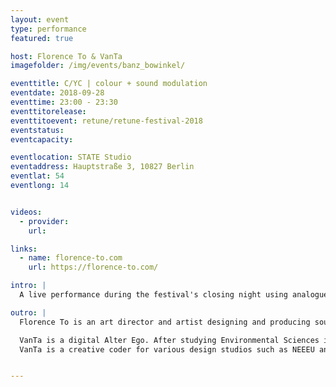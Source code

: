 ```yaml
---
layout: event
type: performance
featured: true

host: Florence To & VanTa
imagefolder: /img/events/banz_bowinkel/

eventtitle: C/YC | colour + sound modulation
eventdate: 2018-09-28
eventtime: 23:00 - 23:30
eventtitorelease:
eventtitoevent: retune/retune-festival-2018
eventstatus:
eventcapacity: 

eventlocation: STATE Studio
eventaddress: Hauptstraße 3, 10827 Berlin
eventlat: 54
eventlong: 14


videos:
  - provider:
    url:

links:
  - name: florence-to.com
    url: https://florence-to.com/

intro: |
  A live performance during the festival's closing night using analogue video synthesis, sound and signal processing. The artists Florence To and VanTa have worked within the audiovisual field designing and coding large-scale installations and live performances for over 8 years. After meeting in Berlin performing experimental sessions in various artistic hubs, they began collaborating on a visual approach using modular systems rich in colour, rhythm and geometry. The performance translates a process in visualising sound and colour through sculpting waves using modular devices, creating a spectrum of rhythmic images in space throughout a live progressive performance.

outro: |
  Florence To is an art director and artist designing and producing sound and light installations, also creating generative motion graphics and light productions with a strong focus on architectural spatial design on site specific projects. Through working in various disparate environments she ventured further into exploring the effects of cognitive and emotional triggers, and how different sensory arrangements are experienced within space. The Scottish artist has established residencies at the Société des Arts Technologiques [SAT] in Montreal, 4DSOUND Spatial Sound Institute in Budapest, and has exhibited, performed and given workshops at Southbank Centre in London and LABoral Centro de Arte y Creación Industrial in Gijon supported by the European Network for Contemporary Audiovisual Creation [ENCAC]. In 2017 she was awarded a creative fellowship with the DCN (Department of Clinical Neuroscience) in Edinburgh.

  VanTa is a digital Alter Ego. After studying Environmental Sciences in Granada University in Spain, he began his career as a visual designer as part of the audiovisual collective Miga. Since moving to Berlin, he began working at the mythical record label M-nus, where he became part of the developer team at 2V-P.
  VanTa is a creative coder for various design studios such as NEEEU and Pfadfinderei, he teaches programming for technicians and designers in the theatre school of Andalusia as well as collaborating with many artistic and commercial projects. He has performed at festivals such as Sonar, Melt, Lowlands, Lehrter17 and FRAC working with generative audio, virtual reality and light design showcasing in Asia, South America, Europe and the States.


---
```

